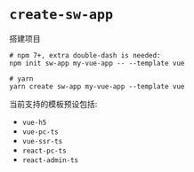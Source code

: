 # `create-sw-app`

搭建项目

```
# npm 7+, extra double-dash is needed:
npm init sw-app my-vue-app -- --template vue

# yarn
yarn create sw-app my-vue-app --template vue
```

当前支持的模板预设包括:

- `vue-h5`
- `vue-pc-ts`
- `vue-ssr-ts`
- `react-pc-ts`
- `react-admin-ts`
